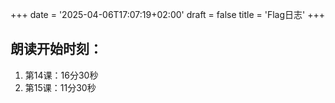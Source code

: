 +++ 
date = '2025-04-06T17:07:19+02:00' 
draft = false 
title = 'Flag日志' 
+++ 

## 朗读开始时刻：

1. 第14课：16分30秒
2. 第15课：11分30秒